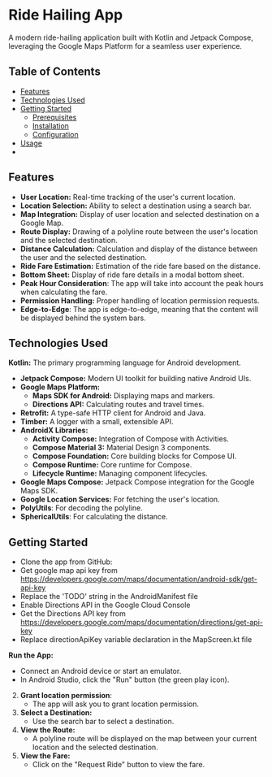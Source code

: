 # Ride Hailing App

A modern ride-hailing application built with Kotlin and Jetpack Compose, leveraging the Google Maps Platform for a seamless user experience.

## Table of Contents

-   [Features](#features)
-   [Technologies Used](#technologies-used)
-   [Getting Started](#getting-started)
    -   [Prerequisites](#prerequisites)
    -   [Installation](#installation)
    -   [Configuration](#configuration)
-   [Usage](#usage)
-   

## Features
-   **User Location:** Real-time tracking of the user's current location.
-   **Location Selection:** Ability to select a destination using a search bar.
-   **Map Integration:** Display of user location and selected destination on a Google Map.
-   **Route Display:** Drawing of a polyline route between the user's location and the selected destination.
-   **Distance Calculation:** Calculation and display of the distance between the user and the selected destination.
-   **Ride Fare Estimation:** Estimation of the ride fare based on the distance.
-   **Bottom Sheet:** Display of ride fare details in a modal bottom sheet.
-   **Peak Hour Consideration**: The app will take into account the peak hours when calculating the fare.
-   **Permission Handling:** Proper handling of location permission requests.
-   **Edge-to-Edge**: The app is edge-to-edge, meaning that the content will be displayed behind the system bars.

## Technologies Used

**Kotlin:** The primary programming language for Android development.
-   **Jetpack Compose:** Modern UI toolkit for building native Android UIs.
-   **Google Maps Platform:**
    -   **Maps SDK for Android:** Displaying maps and markers.
    -   **Directions API:** Calculating routes and travel times.
-   **Retrofit:** A type-safe HTTP client for Android and Java.
-   **Timber:** A logger with a small, extensible API.
-   **AndroidX Libraries:**
    -   **Activity Compose:** Integration of Compose with Activities.
    -   **Compose Material 3:** Material Design 3 components.
    -   **Compose Foundation:** Core building blocks for Compose UI.
    -   **Compose Runtime:** Core runtime for Compose.
    -   **Lifecycle Runtime:** Managing component lifecycles.
-   **Google Maps Compose:** Jetpack Compose integration for the Google Maps SDK.
-   **Google Location Services:** For fetching the user's location.
- **PolyUtils**: For decoding the polyline.
- **SphericalUtils**: For calculating the distance.

## Getting Started
- Clone the app from GitHub:
- Get google map api key from https://developers.google.com/maps/documentation/android-sdk/get-api-key
- Replace the 'TODO' string in the AndroidManifest file
- Enable Directions API in the Google Cloud Console
- Get the Directions API key from https://developers.google.com/maps/documentation/directions/get-api-key
- Replace directionApiKey variable declaration in the MapScreen.kt file

**Run the App:**
-   Connect an Android device or start an emulator.
-   In Android Studio, click the "Run" button (the green play icon).
2. **Grant location permission**:
    - The app will ask you to grant location permission.
3.  **Select a Destination:**
    -   Use the search bar to select a destination.
4.  **View the Route:**
    -   A polyline route will be displayed on the map between your current location and the selected destination.
5.  **View the Fare:**
    - Click on the "Request Ride" button to view the fare.